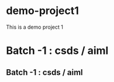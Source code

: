# demo-project1
This is a demo project 1
<h1>Batch -1 : csds / aiml</h1>
<h2>Batch -1 : csds / aiml</h2>
